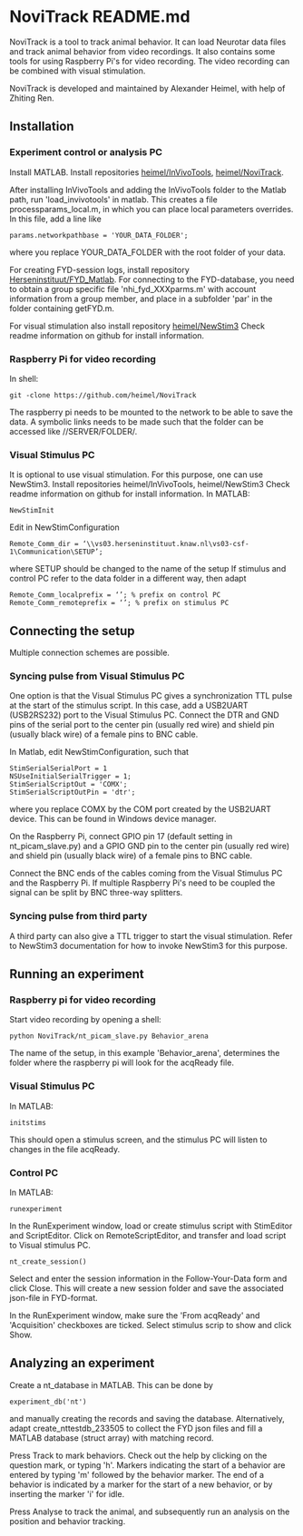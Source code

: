 ﻿# NoviTrack README.md #

NoviTrack is a tool to track animal behavior. It can load Neurotar data files and track animal behavior 
from video recordings. It also contains some tools for using Raspberry Pi's for video recording. The 
video recording can be combined with visual stimulation. 

NoviTrack is developed and maintained by Alexander Heimel, with help of Zhiting Ren.

## Installation ##

### Experiment control or analysis PC ###

Install MATLAB.
Install repositories [heimel/InVivoTools](https://github.com/heimel/InVivoTools), 
[heimel/NoviTrack](https://github.com/heimel/NoviTrack).

After installing InVivoTools and adding the InVivoTools folder to the Matlab path, run 'load_invivotools' 
in matlab. This creates a file processparams_local.m, in which you can place local parameters overrides. 
In this file, add a line like 
```
params.networkpathbase = 'YOUR_DATA_FOLDER';
```
where you replace YOUR_DATA_FOLDER with the root folder of your data. 


For creating FYD-session logs, install repository
[Herseninstituut/FYD_Matlab](https://github.com/Herseninstituut/FYD_Matlab). For connecting 
to the FYD-database, you need to obtain a group specific file 'nhi_fyd_XXXparms.m' with account information
from a group member, and place in a subfolder 'par' in the folder containing getFYD.m. 

For visual stimulation also install repository [heimel/NewStim3](https://github.com/heimel/NewStim3)
Check readme information on github for install information.

### Raspberry Pi for video recording ###
In shell:
```
git -clone https://github.com/heimel/NoviTrack 
```
The raspberry pi needs to be mounted to the network to be able to save the data. 
A symbolic links needs to be made such that the folder can be accessed like //SERVER/FOLDER/.


### Visual Stimulus PC ###

It is optional to use visual stimulation. For this purpose, one can
use NewStim3. Install repositories heimel/InVivoTools, heimel/NewStim3
Check readme information on github for install information.
In MATLAB:
```
NewStimInit
``` 
Edit in NewStimConfiguration
```
Remote_Comm_dir = ‘\\vs03.herseninstituut.knaw.nl\vs03-csf-1\Communication\SETUP’;
```
where SETUP should be changed to the name of the setup
If stimulus and control PC refer to the data folder in a different way, then adapt
```
Remote_Comm_localprefix = ‘’; % prefix on control PC
Remote_Comm_remoteprefix = ‘’; % prefix on stimulus PC
```




## Connecting the setup ##

Multiple connection schemes are possible. 

### Syncing pulse from Visual Stimulus PC ###

One option is that the Visual Stimulus PC gives a synchronization TTL pulse at the start of the stimulus script. In this case, add a USB2UART (USB2RS232) port to the Visual Stimulus PC. Connect the DTR and GND pins of the serial port to the center pin (usually red wire) and shield pin (usually black wire) of a female pins to BNC cable.

In Matlab, edit NewStimConfiguration, such that
```
StimSerialSerialPort = 1
NSUseInitialSerialTrigger = 1;
StimSerialScriptOut = 'COMX';  
StimSerialScriptOutPin = 'dtr';      
```
where you replace COMX by the COM port created by the USB2UART device. This can be found in Windows device manager.

On the Raspberry Pi, connect GPIO pin 17 (default setting in nt_picam_slave.py) and a GPIO GND pin to the center
pin (usually red wire) and shield pin (usually black wire) of a female pins to BNC cable.

Connect the BNC ends of the cables coming from the Visual Stimulus PC and the Raspberry Pi. If multiple 
Raspberry Pi's need to be coupled the signal can be split by BNC three-way splitters.

### Syncing pulse from third party ###

A third party can also give a TTL trigger to start the visual stimulation. Refer to NewStim3 
documentation for how to invoke NewStim3 for this purpose.



## Running an experiment ##

### Raspberry pi for video recording ###

Start video recording by opening a shell:
``` 
python NoviTrack/nt_picam_slave.py Behavior_arena
``` 
The name of the setup, in this example 'Behavior_arena', determines the folder where the raspberry pi will look for the 
acqReady file.

### Visual Stimulus PC ###

In MATLAB:
``` 
initstims
``` 
This should open a stimulus screen, and the stimulus PC will listen to changes in the file acqReady.


### Control PC ###

In MATLAB:
``` 
runexperiment
``` 
In the RunExperiment window, load or create stimulus script with StimEditor and ScriptEditor.
Click on RemoteScriptEditor, and transfer and load script to Visual stimulus PC.
``` 
nt_create_session()
``` 
Select and enter the session information in the Follow-Your-Data form and click Close. This will create a new session folder and save the associated json-file in FYD-format.

In the RunExperiment window, make sure the 'From acqReady' and 'Acquisition' checkboxes are ticked. 
Select stimulus scrip to show and click Show.


## Analyzing an experiment ##

Create a nt_database in MATLAB. This can be done by
```
experiment_db('nt')
```
and manually creating the records and saving the database. Alternatively, 
adapt create_nttestdb_233505 to collect the FYD json files and fill a MATLAB 
database (struct array) with matching record.

Press Track to mark behaviors. Check out the help by clicking on the question mark, or typing 'h'.
Markers indicating the start of a behavior are entered by typing 'm' followed by the behavior marker. 
The end of a behavior is indicated by a marker for the start of a new behavior, or by inserting 
the marker 'i' for idle. 

Press Analyse to track the animal, and subsequently run an analysis on the position and behavior
tracking.






